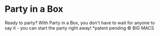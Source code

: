 # Party in a Box
Ready to party? With Party in a Box, you don't have to wait for anyone to say it - you can start the party right away! *patent pending
© BIG MACS 
